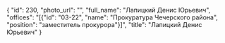 {
    "id": 230,
    "photo_url": "",
    "full_name": "Лапицкий Денис Юрьевич",
    "offices": "[{\"id\": \"03-22\", \"name\": \"Прокуратура Чечерского района\", \"position\": \"заместитель прокурора\"}]",
    "title": "Лапицкий Денис Юрьевич"
}